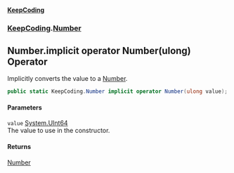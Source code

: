 #### [KeepCoding](index.md 'index')
### [KeepCoding](KeepCoding.md 'KeepCoding').[Number](KeepCoding_Number.md 'KeepCoding.Number')
## Number.implicit operator Number(ulong) Operator
Implicitly converts the value to a [Number](KeepCoding_Number.md 'KeepCoding.Number').  
```csharp
public static KeepCoding.Number implicit operator Number(ulong value);
```
#### Parameters
<a name='KeepCoding_Number_op_ImplicitKeepCoding_Number(ulong)_value'></a>
`value` [System.UInt64](https://docs.microsoft.com/en-us/dotnet/api/System.UInt64 'System.UInt64')  
The value to use in the constructor.
  
#### Returns
[Number](KeepCoding_Number.md 'KeepCoding.Number')  
